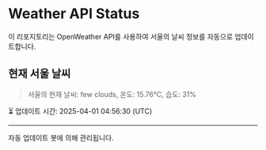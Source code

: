 
# Weather API Status

이 리포지토리는 OpenWeather API를 사용하여 서울의 날씨 정보를 자동으로 업데이트합니다.

## 현재 서울 날씨
> 서울의 현재 날씨: few clouds, 온도: 15.76°C, 습도: 31%

⏳ 업데이트 시간: 2025-04-01 04:56:30 (UTC)

---
자동 업데이트 봇에 의해 관리됩니다.
